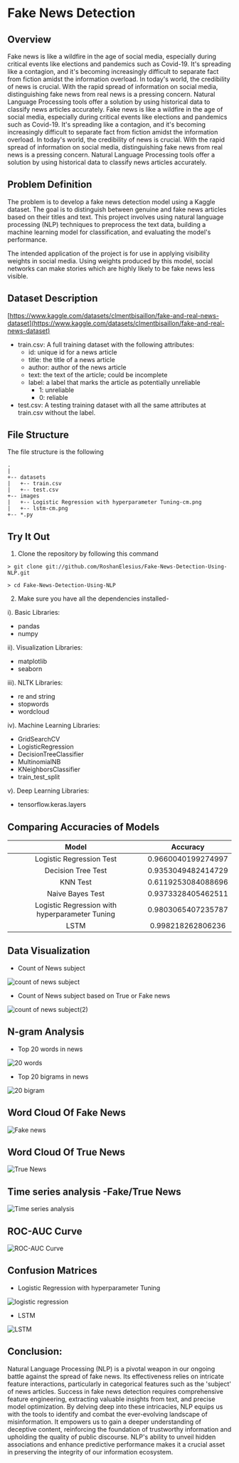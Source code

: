 # Fake News Detection

## Overview  

Fake news is like a wildfire in the age of social media, especially during critical events like elections and pandemics such as Covid-19. It's spreading like a contagion, and it's becoming increasingly difficult to separate fact from fiction amidst the information overload. In today's world, the credibility of news is crucial. With the rapid spread of information on social media, distinguishing fake news from real news is a pressing concern. Natural Language Processing tools offer a solution by using historical data to classify news articles accurately.
Fake news is like a wildfire in the age of social media, especially during critical events like elections and pandemics such as Covid-19. It's spreading like a contagion, and it's becoming increasingly difficult to separate fact from fiction amidst the information overload. In today's world, the credibility of news is crucial. With the rapid spread of information on social media, distinguishing fake news from real news is a pressing concern. Natural Language Processing tools offer a solution by using historical data to classify news articles accurately.

## Problem Definition

The problem is to develop a fake news detection model using a Kaggle dataset.
The goal is to distinguish between genuine and fake news articles based on their titles and text.
This project involves using natural language processing (NLP) techniques to preprocess the text data, building a machine learning model for classification, and evaluating the model's performance. 

The intended application of the project is for use in applying visibility weights in social media.  Using weights produced by this model, social networks can make stories which are highly likely to be fake news less visible.

## Dataset Description


[https://www.kaggle.com/datasets/clmentbisaillon/fake-and-real-news-dataset](https://www.kaggle.com/datasets/clmentbisaillon/fake-and-real-news-dataset)

* train.csv: A full training dataset with the following attributes:
  * id: unique id for a news article
  * title: the title of a news article
  * author: author of the news article
  * text: the text of the article; could be incomplete
  * label: a label that marks the article as potentially unreliable
    * 1: unreliable
    * 0: reliable
* test.csv: A testing training dataset with all the same attributes at train.csv without the label.

## File Structure
The file structure is the following

```
.
|
+-- datasets
|   +-- train.csv
|   +-- test.csv
+-- images
|   +-- Logistic Regression with hyperparameter Tuning-cm.png
|   +-- lstm-cm.png
+-- *.py
```

## Try It Out

1. Clone the repository by following this command  

`> git clone git://github.com/RoshanElesius/Fake-News-Detection-Using-NLP.git`

`> cd Fake-News-Detection-Using-NLP`

2. Make sure you have all the dependencies installed-  

i). Basic Libraries:
* pandas
* numpy

ii). Visualization Libraries:
* matplotlib
* seaborn

iii). NLTK Libraries:
* re and string
* stopwords
* wordcloud

iv). Machine Learning Libraries:
* GridSearchCV
* LogisticRegression
* DecisionTreeClassifier
* MultinomialNB
* KNeighborsClassifier
*  train_test_split

v). Deep Learning Libraries:
* tensorflow.keras.layers
    

## Comparing Accuracies of Models

| Model                                               |     Accuracy      |
|:---------------------------------------------------:|:----------------: |
| Logistic Regression Test                            | 0.9660040199274997|
| Decision Tree Test                                  | 0.9353049482414729|
| KNN Test                                            | 0.6119253084088696|
| Naive Bayes Test                                    | 0.9373328405462511|
| Logistic Regression with hyperparameter Tuning      | 0.9803065407235787|
| LSTM                                                | 0.998218262806236 |

## Data Visualization

* Count of News subject

![count of news subject](https://github.com/RoshanElesius/Fake-News-Detection-Using-NLP/assets/138104926/9fe718fe-9e7f-4cd7-adcb-008b67964cf3)

* Count of News subject based on True or Fake news

![count of news subject(2)](https://github.com/RoshanElesius/Fake-News-Detection-Using-NLP/assets/138104926/865a052e-a490-45ab-8d95-d1a26eba2a69)


## N-gram Analysis

* Top 20 words in news

![20 words](https://github.com/RoshanElesius/Fake-News-Detection-Using-NLP/assets/138104926/367a1589-d0aa-4d2b-aad9-e6842dd7f7c9)


* Top 20 bigrams in news

![20 bigram](https://github.com/RoshanElesius/Fake-News-Detection-Using-NLP/assets/138104926/1cd2b88d-56c9-4cd9-8b26-99788a4e3fd3)


## Word Cloud Of Fake News

![Fake news](https://github.com/RoshanElesius/Fake-News-Detection-Using-NLP/assets/138104926/d6cc49b8-c906-4fe4-bfdb-de238a5e0b38)

## Word Cloud Of True News

![True News](https://github.com/RoshanElesius/Fake-News-Detection-Using-NLP/assets/138104926/da91bc8a-e02a-48ba-ac98-7405a857c62e)

## Time series analysis -Fake/True News

![Time series analysis](https://github.com/RoshanElesius/Fake-News-Detection-Using-NLP/assets/138104926/c1fb0b3d-64b8-4430-a641-e5bb19c05c7a)

## ROC-AUC Curve

![ROC-AUC Curve](https://github.com/RoshanElesius/Fake-News-Detection-Using-NLP/assets/138104926/a2d050f0-d298-4b00-899a-17a75056f150)

## Confusion Matrices

* Logistic Regression with hyperparameter Tuning

![logistic regression](https://github.com/RoshanElesius/Fake-News-Detection-Using-NLP/assets/138104926/27c49847-38f7-45f6-9316-1d5294273e74)

* LSTM

![LSTM](https://github.com/RoshanElesius/Fake-News-Detection-Using-NLP/assets/138104926/b2aeb462-eb31-4846-aafb-35a7d02beb06)

## Conclusion:
Natural Language Processing (NLP) is a pivotal weapon in our ongoing battle against the spread of fake news. Its effectiveness relies on intricate feature interactions, particularly in categorical features such as the 'subject' of news articles. Success in fake news detection requires comprehensive feature engineering, extracting valuable insights from text, and precise model optimization. By delving deep into these intricacies, NLP equips us with the tools to identify and combat the ever-evolving landscape of misinformation. It empowers us to gain a deeper understanding of deceptive content, reinforcing the foundation of trustworthy information and upholding the quality of public discourse. NLP's ability to unveil hidden associations and enhance predictive performance makes it a crucial asset in preserving the integrity of our information ecosystem.


